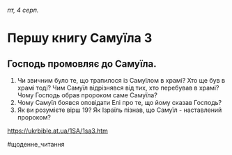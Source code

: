 
_пт, 4 серп._

# Першу книгу Самуїла 3

## Господь промовляє до Самуїла.
1. Чи звичним було те, що трапилося із Самуїлом в храмі? Хто ще був в храмі тоді? Чим Самуїл відрізнявся від тих, хто перебував в храмі? Чому Господь обрав пророком саме Самуїла?
2. Чому Самуїл боявся оповідати Елі про те, що йому сказав Господь?
3. Як ви розумієте вірш 19? Як Ізраїль пізнав, що Самуїл - наставлений пророком?

https://ukrbible.at.ua/1SA/1sa3.htm 

#щоденне_читання
